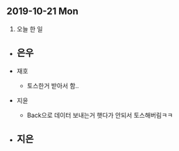 ## 2019-10-21 Mon


1. 오늘 한 일
- 은우
    - 

- 재호
    - 토스한거 받아서 함..

- 지윤
  - Back으로 데이터 보내는거 햇다가 안되서 토스해버림ㅋㅋ

- 지은
  - 